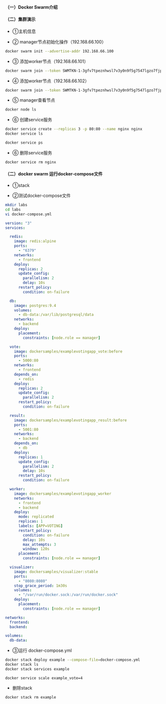 


#### （一）Docker Swarm介绍




#### （二）集群演示
* ①主机信息


* ② manager节点初始化操作（192.168.66.100）


``` bash
docker swarm init --advertise-addr 192.168.66.100
```


* ③ 添加worker节点（192.168.66.101）



``` bash
docker swarm join --token SWMTKN-1-3gfv7tpeznhwsl7v3y0n9f5g7547lgzo7fjpv0pm5s6uzvdlgg-b0mlie5vhp2ms1xg1tyd7zwc2 192.168.66.100:2377

```


* ④ 添加worker节点（192.168.66.102）


``` bash
docker swarm join --token SWMTKN-1-3gfv7tpeznhwsl7v3y0n9f5g7547lgzo7fjpv0pm5s6uzvdlgg-b0mlie5vhp2ms1xg1tyd7zwc2 192.168.66.100:2377

```


* ⑤ manager查看节点

``` bash
docker node ls
```

* ⑥ 创建service服务



``` bash
docker service create --replicas 3 -p 80:80 --name nginx nginx 
docker service ls

docker service ps
```

* ⑥ 删除service服务

``` bash
docker service rm nginx
```


#### （二）docker swarm 运行docker-compose文件
* ①stack  


* ②测试docker-compose文件

``` bash
mkdir labs
cd labs
vi docker-compose.yml
```


``` yml
version: "3"
services:

  redis:
    image: redis:alpine
    ports:
      - "6379"
    networks:
      - frontend
    deploy:
      replicas: 2
      update_config:
        parallelism: 2
        delay: 10s
      restart_policy:
        condition: on-failure

  db:
    image: postgres:9.4
    volumes:
      - db-data:/var/lib/postgresql/data
    networks:
      - backend
    deploy:
      placement:
        constraints: [node.role == manager]

  vote:
    image: dockersamples/examplevotingapp_vote:before
    ports:
      - 5000:80
    networks:
      - frontend
    depends_on:
      - redis
    deploy:
      replicas: 2
      update_config:
        parallelism: 2
      restart_policy:
        condition: on-failure

  result:
    image: dockersamples/examplevotingapp_result:before
    ports:
      - 5001:80
    networks:
      - backend
    depends_on:
      - db
    deploy:
      replicas: 1
      update_config:
        parallelism: 2
        delay: 10s
      restart_policy:
        condition: on-failure

  worker:
    image: dockersamples/examplevotingapp_worker
    networks:
      - frontend
      - backend
    deploy:
      mode: replicated
      replicas: 1
      labels: [APP=VOTING]
      restart_policy:
        condition: on-failure
        delay: 10s
        max_attempts: 3
        window: 120s
      placement:
        constraints: [node.role == manager]

  visualizer:
    image: dockersamples/visualizer:stable
    ports:
      - "8080:8080"
    stop_grace_period: 1m30s
    volumes:
      - "/var/run/docker.sock:/var/run/docker.sock"
    deploy:
      placement:
        constraints: [node.role == manager]

networks:
  frontend:
  backend:

volumes:
  db-data:
```


* ③运行 docker-compose.yml

``` bash
docker stack deploy example --compose-file=docker-compose.yml
docker stack ls
docker stack services example
```





```
docker service scale example_vote=4

```


*   删除stack

```
docker stack rm example

```

